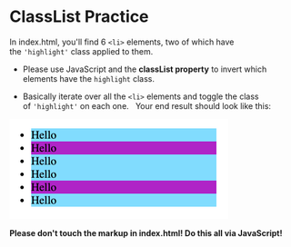 # ClassList Practice

In index.html, you'll find 6 `<li>` elements, two of which have the `'highlight'` class applied to them. 

-   Please use JavaScript and the **classList property** to invert which elements have the `highlight` class. 

-   Basically iterate over all the `<li>` elements and toggle the class of `'highlight'` on each one.   Your end result should look like this:

![Solution Output](./image.png)

**Please don't touch the markup in index.html! Do this all via JavaScript!**